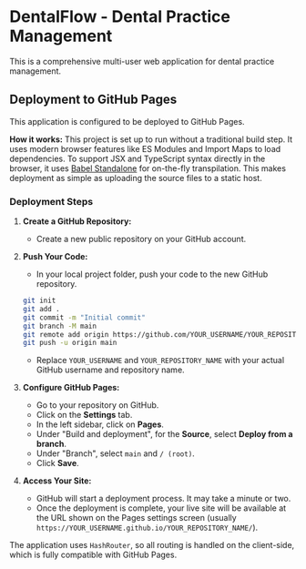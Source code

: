 # DentalFlow - Dental Practice Management

This is a comprehensive multi-user web application for dental practice management.

## Deployment to GitHub Pages

This application is configured to be deployed to GitHub Pages.

**How it works:** This project is set up to run without a traditional build step. It uses modern browser features like ES Modules and Import Maps to load dependencies. To support JSX and TypeScript syntax directly in the browser, it uses [Babel Standalone](https://babeljs.io/docs/en/babel-standalone) for on-the-fly transpilation. This makes deployment as simple as uploading the source files to a static host.

### Deployment Steps

1.  **Create a GitHub Repository:**
    *   Create a new public repository on your GitHub account.

2.  **Push Your Code:**
    *   In your local project folder, push your code to the new GitHub repository.
    ```bash
    git init
    git add .
    git commit -m "Initial commit"
    git branch -M main
    git remote add origin https://github.com/YOUR_USERNAME/YOUR_REPOSITORY_NAME.git
    git push -u origin main
    ```
    *   Replace `YOUR_USERNAME` and `YOUR_REPOSITORY_NAME` with your actual GitHub username and repository name.

3.  **Configure GitHub Pages:**
    *   Go to your repository on GitHub.
    *   Click on the **Settings** tab.
    *   In the left sidebar, click on **Pages**.
    *   Under "Build and deployment", for the **Source**, select **Deploy from a branch**.
    *   Under "Branch", select `main` and `/ (root)`.
    *   Click **Save**.

4.  **Access Your Site:**
    *   GitHub will start a deployment process. It may take a minute or two.
    *   Once the deployment is complete, your live site will be available at the URL shown on the Pages settings screen (usually `https://YOUR_USERNAME.github.io/YOUR_REPOSITORY_NAME/`).

The application uses `HashRouter`, so all routing is handled on the client-side, which is fully compatible with GitHub Pages.